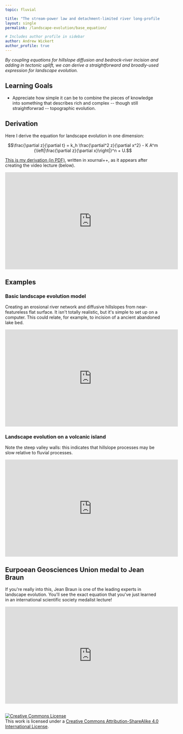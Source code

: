 ```yaml
---
topic: fluvial

title: "The stream-power law and detachment-limited river long-profile evolution"
layout: single
permalink: /landscape-evolution/base_equation/

# Includes author profile in sidebar
author: Andrew Wickert
author_profile: true
---
```


*By coupling equations for hillslope diffusion and bedrock-river incision and adding in tectonic uplift, we can derive a straightforward and broadly-used expression for landscape evolution.*

## Learning Goals
* Appreciate how simple it can be to combine the pieces of knowledge into something that describes rich and complex -- though still straightforwrad -- topographic evolution.

## Derivation

Here I derive the equation for landscape evolution in one dimension:

$$\frac{\partial z}{\partial t} = k_h \frac{\partial^2 z}{\partial x^2} - K A^m {\left|\frac{\partial z}{\partial x}\right|}^n + U.$$

[This is my derivation (in PDF)](/assets/notes/09_LandscapeEvolution_BaseEquation.pdf), written in xournal++, as it appears after creating the video lecture (below).

<iframe width="560" height="315" src="https://www.youtube.com/embed/o0qgw1a0rDs" frameborder="0" allow="accelerometer; autoplay; clipboard-write; encrypted-media; gyroscope; picture-in-picture" allowfullscreen></iframe>

## Examples

### Basic landscape evolution model

Creating an erosional river network and diffusive hillslopes from near-featureless flat surface. It isn't totally realistic, but it's simple to set up on a computer. This could relate, for example, to incision of a ancient abandoned lake bed.

<iframe width="560" height="315" src="https://www.youtube.com/embed/T0BWWjSvK30" frameborder="0" allow="accelerometer; autoplay; clipboard-write; encrypted-media; gyroscope; picture-in-picture" allowfullscreen></iframe>

### Landscape evolution on a volcanic island

Note the steep valley walls: this indicates that hillslope processes may be slow relative to fluvial processes.

<iframe width="560" height="315" src="https://www.youtube.com/embed/5UGHdlqmGAE" frameborder="0" allow="accelerometer; autoplay; clipboard-write; encrypted-media; gyroscope; picture-in-picture" allowfullscreen></iframe>

## Eurpoean Geosciences Union medal to Jean Braun

If you're really into this, Jean Braun is one of the leading experts in landscape evolution. You'll see the exact equation that you've just learned in an international scientific society medalist lecture!

<iframe width="560" height="315" src="https://www.youtube.com/embed/gwVfSKcR7T0" frameborder="0" allow="accelerometer; autoplay; clipboard-write; encrypted-media; gyroscope; picture-in-picture" allowfullscreen></iframe>

<br/>
<br/>

<a rel="license" href="http://creativecommons.org/licenses/by-sa/4.0/"><img alt="Creative Commons License" style="border-width:0" src="https://i.creativecommons.org/l/by-sa/4.0/88x31.png" /></a><br />This work is licensed under a <a rel="license" href="http://creativecommons.org/licenses/by-sa/4.0/">Creative Commons Attribution-ShareAlike 4.0 International License</a>.
